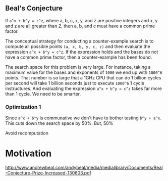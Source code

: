 ## Beal's Conjecture

If `a^x + b^y = c^z`, where a, b, c, x, y, and z are positive integers and x, y and z are all greater than 2, then a, b, and c must have a common prime factor.

The conceptual strategy for conducting a counter-example search is to compute all possible points `(a, x, b, y, c, z)` and then evaluate the expression `a^x + b^y = c^z`. If the expression holds and the bases do not have a common prime factor, then a counter-example has been found.

The search space for this problem is very large. For instance, taking a maximum value for the bases and exponents of `1000` we end up with `1000^6` points. That number is so large that a 1GHz CPU that can do 1 billion cycles per second will take 1 billion seconds just to execute `1000^6` 1 cycle instructures. And evaluating the expression `a^x + b^y = c^z` takes far more than 1 cycle. We need to be smarter.

### Optimization 1

Since `a^x + b^y` is communative we don't have to bother testing `b^y + a^x`. This cuts down the search space by 50%. But, 50% 

Avoid recomputation

# Motivation

http://www.andrewbeal.com/andybeal/media/medialibrary/Documents/Beal-Conjecture-Prize-Increased-130603.pdf
